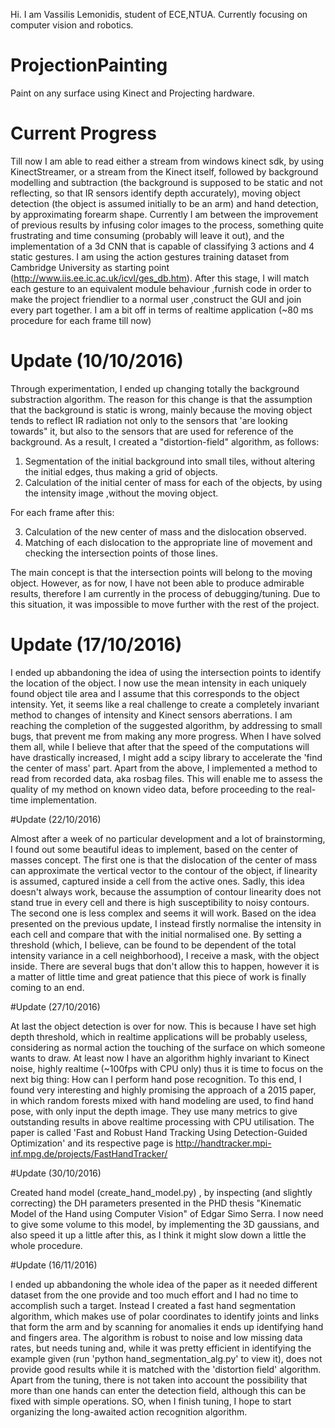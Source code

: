 Hi. I am Vassilis Lemonidis, student of ECE,NTUA. Currently focusing on computer vision and robotics.
# ProjectionPainting
Paint on any surface using Kinect and Projecting hardware.

# Current Progress
Till now I am able to read either a stream from windows kinect sdk, by using KinectStreamer, or a stream from the Kinect itself, followed by background modelling and subtraction (the background is supposed to be static and not reflecting, so that IR sensors identify depth accurately), moving object detection (the object is assumed initially to be an arm) and hand detection, by approximating forearm shape. Currently I am between the improvement of previous results by infusing color images to the process, something quite frustrating and time consuming (probably will leave it out), and the implementation of a 3d CNN that is capable of classifying 3 actions and 4 static gestures. I am using the action gestures training dataset from Cambridge University as starting point (http://www.iis.ee.ic.ac.uk/icvl/ges_db.htm). After this stage, I will match each gesture to an equivalent module behaviour ,furnish code in order to make the project friendlier to a normal user ,construct the GUI and join every part together. I am a bit off in terms of realtime application (~80 ms procedure for each frame till now)

# Update (10/10/2016)

Through experimentation, I ended up changing totally the background substraction algorithm. The reason for this change is that the assumption that the background is static is wrong, mainly because the moving object tends to reflect IR radiation not only to the sensors that 'are looking towards" it, but also to the sensors that are used for reference of the background. As a result, I created a "distortion-field" algorithm, as follows:

1. Segmentation of the initial background into small tiles, without altering the initial edges, thus making a grid of objects.
2. Calculation of the initial center of mass for each of the objects, by using the intensity image ,without the moving object.

For each frame after this:

3. Calculation of the new center of mass and the dislocation observed.
4. Matching of each dislocation to the appropriate line of movement and checking the intersection points of those lines.


The main concept is that the intersection points will belong to the moving object. However, as for now, I have not been able to produce admirable results, therefore I am currently in the process of debugging/tuning. Due to this situation, it was impossible to move further with the rest of the project.

# Update (17/10/2016)

I ended up abbandoning the idea of using the intersection points to identify the location of the object. I now use the mean intensity in each uniquely found object tile area and I assume that this corresponds to the object intensity. Yet, it seems like a real challenge to create a completely invariant method to changes of intensity and Kinect sensors aberrations. I am reaching the completion of the suggested algorithm, by addressing to small bugs, that prevent me from making any more progress. When I have solved them all, while I believe that after that the speed of the computations will have drastically increased, I might add a scipy library to accelerate the 'find the center of mass' part. Apart from the above, I implemented a method to read from recorded data, aka rosbag files. This will enable me to assess the quality of my method on known video data, before proceeding to the real-time implementation. 

#Update (22/10/2016)

Almost after a week of no particular development and a lot of brainstorming, I found out some beautiful ideas to implement, based on the center of masses concept. The first one is that the dislocation of the center of mass can approximate the vertical vector to the contour of the object, if linearity is assumed, captured inside a cell from the active ones. Sadly, this idea doesn't always work, because the assumption of contour linearity does not stand true in every cell and there is high susceptibility to noisy contours. The second one is less complex and seems it will work. Based on the idea presented on the previous update, I instead firstly normalise the intensity in each cell and compare that with the initial normalised one. By setting a threshold (which, I believe, can be found to be dependent of the total intensity variance in a cell neighborhood), I receive a mask, with the object inside. There are several bugs that don't allow this to happen, however it is a matter of little time and great patience that this piece of work is finally coming to an end. 

#Update (27/10/2016)

At last the object detection is over for now. This is because I have set high depth threshold, which in realtime applications will be probably useless, considering as normal action the touching of the surface on which someone wants to draw. At least now I have an algorithm highly invariant to Kinect noise, highly realtime (~100fps with CPU only) thus it is time to focus on the next big thing: How can I perform hand pose recognition. To this end, I found very interesting and highly promising the approach of a 2015 paper, in which random forests mixed with hand modeling are used, to find hand pose, with only input the depth image. They use many metrics to give outstanding results in above realtime processing with CPU utilisation. The paper is called 'Fast and Robust Hand Tracking Using Detection-Guided Optimization' and its respective page is http://handtracker.mpi-inf.mpg.de/projects/FastHandTracker/ 

#Update (30/10/2016)

Created hand model (create_hand_model.py) , by inspecting (and slightly correcting) the DH parameters presented in the PHD thesis "Kinematic Model of the Hand using Computer Vision" of Edgar Simo Serra. I now need to give some volume to this model, by implementing the 3D gaussians, and also speed it up a little after this, as I think it might slow down a little the whole procedure.


#Update (16/11/2016)

I ended up abbandoning the whole idea of the paper  as it needed different
dataset from the one provide and too much effort and I had no time to 
accomplish such a target. Instead I created a fast hand segmentation 
algorithm, which makes use of polar coordinates to identify joints
and links that form the arm and by scanning for anomalies it ends up
identifying hand and fingers area. The algorithm is robust to noise and
low missing data rates, but needs tuning and, while it was pretty efficient in
identifying the example given (run 'python hand_segmentation_alg.py' to view
it), does not provide good results while it is matched with the 'distortion
field' algorithm. Apart from the tuning, there is not taken into account the
possibility that more than one hands can enter the detection field, although
this can be fixed with simple operations. SO, when I finish tuning, I hope to
start organizing the long-awaited action recognition algorithm.




